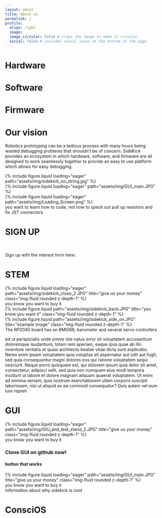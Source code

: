 ```yaml
---
layout: about
title: About us
permalink: /
profile:
  align: right
  image:
  image_circular: false # crops the image to make it circular
  social: false # includes social icons at the bottom of the page
---
```

<div class="row" id="about">
    <div class="col-sm mt-2 mt-md-0">
        <div class="focus">
            <div class="information" id="hardware">
                <h1>Hardware</h1>
            </div>
            <div class="information" id="software">
                <h1>Software</h1>
            </div>
            <div class="information" id="firmware">
                <h1>Firmware</h1>
            </div>
        </div>
    </div>
    <div class="col-sm mt-2 mt-md-0" id="our-vision">
        <h1>Our vision</h1>
        <p>Robotics prototyping can be a tedious process with many hours being wasted debugging problems that shouldn't be of concern. SideKick provides an ecosystem in which hardware, software, and firmware are all designed to work seamlessly together to provide an easy to use platform which allows for easy debugging.</p>
    </div>
</div>
<div class="row">
    <div class="col-sm mt-3 mt-md-0" href="/STEM">
        {%  include figure.liquid
            loading="eager"
            path="assets/img/sidekick_no_string.jpg"
        %}
    </div>
    <div class="col-sm mt-3 mt-md-0" href="/GUI">
        {%  include figure.liquid
            loading="eager"
            path="assets/img/GUI_main.JPG"
        %}
    </div>
    <div class="col-sm mt-3 mt-md-0" href="/GUI">
        {%  include figure.liquid
            loading="eager"
            path="assets/img/Loading_Screen.png"
        %}
    </div>
</div>
<div class="caption">
   you want to learn how to code, not how to speck out pull up resistors and fix JST connectors
</div>

 <div class="row">
    <h1>SIGN UP</h1>
    <br>
    <p>
    Sign up with the interest form here:
    </p>
 </div>
 <div class="row" id="STEM_info">
    <h1>STEM</h1>
 </div>
<div class="row">
    <div class="col-sm mt-3 mt-md-0">
        {% include figure.liquid loading="eager" path="assets/img/sidekick_close_2.JPG" title="give us your money" class="img-fluid rounded z-depth-1" %}
    </div>
</div>
<div class="caption">
    you know you want to buy it
</div>
<div class="row justify-content-sm-center">
    <div class="col-sm-8 mt-3 mt-md-0">
        {% include figure.liquid path="assets/img/sidekick_back.JPG" title="you know you want it" class="img-fluid rounded z-depth-1" %}
    </div>
    <div class="col-sm-4 mt-3 mt-md-0">
        {% include figure.liquid path="assets/img/sidekick_side_on.JPG" title="example image" class="img-fluid rounded z-depth-1" %}
    </div>
</div>
<div class="caption">
    The RP2040 board has an BMI088, barometer and several servo controllers
</div>
 <p>
 ed ut perspiciatis unde omnis iste natus error sit voluptatem accusantium doloremque laudantium, totam rem aperiam, eaque ipsa quae ab illo inventore veritatis et quasi architecto beatae vitae dicta sunt explicabo. Nemo enim ipsam voluptatem quia voluptas sit aspernatur aut odit aut fugit, sed quia consequuntur magni dolores eos qui ratione voluptatem sequi nesciunt. Neque porro quisquam est, qui dolorem ipsum quia dolor sit amet, consectetur, adipisci velit, sed quia non numquam eius modi tempora incidunt ut labore et dolore magnam aliquam quaerat voluptatem. Ut enim ad minima veniam, quis nostrum exercitationem ullam corporis suscipit laboriosam, nisi ut aliquid ex ea commodi consequatur? Quis autem vel eum iure repreh
</p>
<div class="row" id="GUI_info">
    <h1>GUI</h1>
</div>
<div class="row">
    <div class="col-sm mt-3 mt-md-0">
        {% include figure.liquid loading="eager" path="assets/img/GIU_and_test_stand_2.JPG" title="give us your money" class="img-fluid rounded z-depth-1" %}
    </div>
</div>
<div class="caption">
    you know you want to buy it
</div>
<h3>Clone GUI on github now!</h3>
<h4> button that works </h4>
<div class="row">
    <div class="col-sm mt-3 mt-md-0">
        {% include figure.liquid loading="eager" path="assets/img/GUI_main.JPG" title="give us your money" class="img-fluid rounded z-depth-1" %}
    </div>
</div>
<div class="caption">
    you know you want to buy it
</div>
information about why sidekick is cool
 <div class="row" id="ConsciOS_info">
    <h1>ConsciOS</h1>
 </div>
